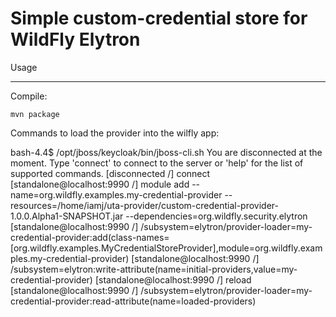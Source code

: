 Simple custom-credential store for WildFly Elytron
=======================================

Usage
*****

Compile:

	mvn package


Commands to load the provider into the wilfly app:

bash-4.4$ /opt/jboss/keycloak/bin/jboss-cli.sh 
You are disconnected at the moment. Type 'connect' to connect to the server or 'help' for the list of supported commands.
[disconnected /] connect
[standalone@localhost:9990 /] module add --name=org.wildfly.examples.my-credential-provider --resources=/home/iamj/uta-provider/custom-credential-provider-1.0.0.Alpha1-SNAPSHOT.jar --dependencies=org.wildfly.security.elytron
[standalone@localhost:9990 /] /subsystem=elytron/provider-loader=my-credential-provider:add(class-names=[org.wildfly.examples.MyCredentialStoreProvider],module=org.wildfly.examples.my-credential-provider)
[standalone@localhost:9990 /] /subsystem=elytron:write-attribute(name=initial-providers,value=my-credential-provider)
[standalone@localhost:9990 /] reload
[standalone@localhost:9990 /] /subsystem=elytron/provider-loader=my-credential-provider:read-attribute(name=loaded-providers)

